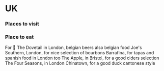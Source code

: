 # UK

### Places to visit

### Place to eat
   For :beer: The Dovetail in London, belgian beers also belgian food
   Joe's Southern, London, for nice selection of bourbons
   Barrafina, for tapas and spanish food in London too
   The Apple, in Bristol, for a good ciders selection
   The Four Seasons, in London Chinatown, for a good duck cantonese style
